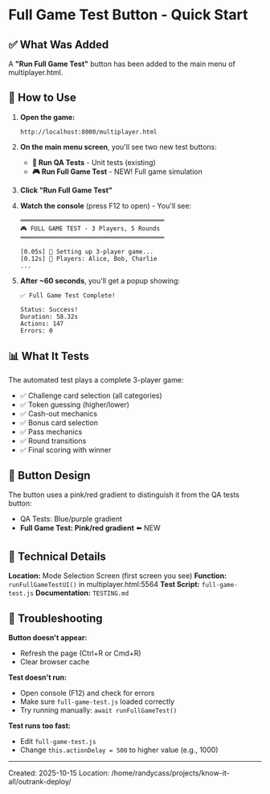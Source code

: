# Full Game Test Button - Quick Start

## ✅ What Was Added

A **"Run Full Game Test"** button has been added to the main menu of multiplayer.html.

## 🎯 How to Use

1. **Open the game:**
   ```
   http://localhost:8000/multiplayer.html
   ```

2. **On the main menu screen**, you'll see two new test buttons:
   - **🧪 Run QA Tests** - Unit tests (existing)
   - **🎮 Run Full Game Test** - NEW! Full game simulation

3. **Click "Run Full Game Test"**

4. **Watch the console** (press F12 to open) - You'll see:
   ```
   ════════════════════════════════════════
   🎮 FULL GAME TEST - 3 Players, 5 Rounds
   ════════════════════════════════════════

   [0.05s] 📝 Setting up 3-player game...
   [0.12s] 📝 Players: Alice, Bob, Charlie
   ...
   ```

5. **After ~60 seconds**, you'll get a popup showing:
   ```
   ✅ Full Game Test Complete!

   Status: Success!
   Duration: 58.32s
   Actions: 147
   Errors: 0
   ```

## 📊 What It Tests

The automated test plays a complete 3-player game:
- ✅ Challenge card selection (all categories)
- ✅ Token guessing (higher/lower)
- ✅ Cash-out mechanics
- ✅ Bonus card selection
- ✅ Pass mechanics
- ✅ Round transitions
- ✅ Final scoring with winner

## 🎨 Button Design

The button uses a pink/red gradient to distinguish it from the QA tests button:
- QA Tests: Blue/purple gradient
- **Full Game Test: Pink/red gradient** ⬅️ NEW

## 🔧 Technical Details

**Location:** Mode Selection Screen (first screen you see)
**Function:** `runFullGameTestUI()` in multiplayer.html:5564
**Test Script:** `full-game-test.js`
**Documentation:** `TESTING.md`

## 🐛 Troubleshooting

**Button doesn't appear:**
- Refresh the page (Ctrl+R or Cmd+R)
- Clear browser cache

**Test doesn't run:**
- Open console (F12) and check for errors
- Make sure `full-game-test.js` loaded correctly
- Try running manually: `await runFullGameTest()`

**Test runs too fast:**
- Edit `full-game-test.js`
- Change `this.actionDelay = 500` to higher value (e.g., 1000)

---

Created: 2025-10-15
Location: /home/randycass/projects/know-it-all/outrank-deploy/

